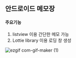 ## 안드로이드 메모장

#### 주요기능
1. listview 이용 간단한 메모 가능
2. Lottie library 이용 로딩 창 생성

![ezgif com-gif-maker (1)](https://user-images.githubusercontent.com/53509789/101608594-3e77e300-3a49-11eb-8fcd-28fdfb018bec.gif)
